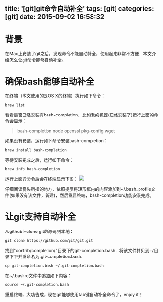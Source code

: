 title: '[git]git命令自动补全'
tags: [git]
categories: [git]
date: 2015-09-02 16:58:32
---
# 背景
在Mac上安装了git之后，发现命令不能自动补全，使用起来非常不方便，本文介绍怎么让git命令能够自动补全。
<!--more-->
# 确保bash能够自动补全
在终端（本文使用的是OS X的终端）执行如下命令：

```
brew list 
```

看看是否已经安装有bash-completion，比如我的机器(已经安装了)运行上面的命令会显示：

>bash-completion	node		openssl		pkg-config	wget

如果没有安装，运行如下命令安装bash-completion：

```
brew install bash-completion
```
等待安装完成之后，运行如下命令：

```
brew info bash-completion
```

运行上面的命令后会在终端显示下图：
![](http://7xlune.com1.z0.glb.clouddn.com/images/git命令自动补全/bash-completion.png)

仔细阅读箭头所指的地方，依照提示将矩形框内的内容添加到~/.bash_profile文件(如果没有该文件，新建)，然后重启终端，bash-completion功能安装完成。

# 让git支持自动补全
从github上clone git的源码到本地：

```
git clone https://github.com/git/git.git
```
找到"contrib/completion/"目录下的git-completion.bash，将该文件拷贝到`~/`目录下下并重命名为.git-completion.bash:

```
cp git-completion.bash ~/.git-completion.bash
```

在~/.bashrc文件中追加如下内容：

```
source ~/.git-completion.bash
```

重启终端，大功告成，现在git能够使用tab键自动补全命令了，enjoy it！

